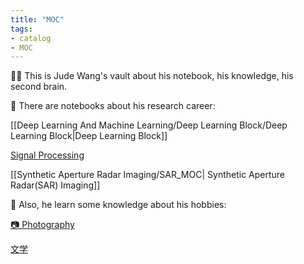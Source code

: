 ```yaml
---
title: "MOC"
tags:
- catalog
- MOC
---
```


🕵️‍♂️ This is Jude Wang's vault about his notebook, his knowledge, his second brain. 

🚧 There are notebooks about his research career:

[[Deep Learning And Machine Learning/Deep Learning Block/Deep Learning Block|Deep Learning Block]]

[Signal Processing](Signal%20Processing/Signal%20Processing_MOC.md)

[[Synthetic Aperture Radar Imaging/SAR_MOC| Synthetic Aperture Radar(SAR) Imaging]]

🛶 Also, he learn some knowledge about his hobbies:

[📷 Photography](Photography/Photography_MOC.md)

[文学](文学/文学_MOC.md)